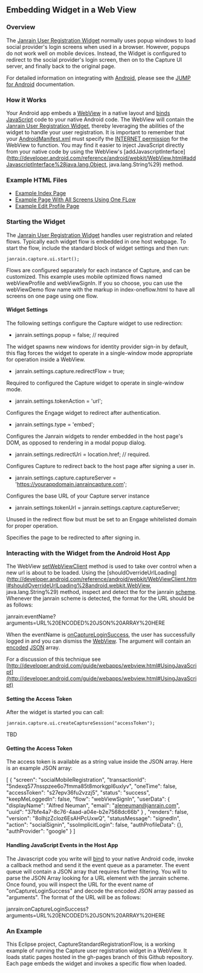 ## Embedding Widget in a Web View

### Overview

The [Janrain User Registration Widget](http://developers.janrain.com/documentation/widgets/user-registration-widget/) 
normally uses popup windows to load social provider's login screens 
when used in a browser. However, popups do not work well on mobile devices. Instead, the Widget is 
configured to redirect to the social provider's login screen, then on to the Capture UI server, and 
finally back to the original page. 

For detailed information on integrating with [Android](http://www.android.com/), please see the 
[JUMP for Android](http://developers.janrain.com/documentation/mobile-libraries/jump-for-android/) 
documentation. 

### How it Works

Your Android app embeds a 
[WebView](http://developer.android.com/reference/android/webkit/WebView.html) in a native layout 
and [binds JavaScript](http://developer.android.com/guide/webapps/webview.html#UsingJavaScript) 
code to your native Android code. The WebView will contain the 
[Janrain User Registration Widget](http://developers.janrain.com/documentation/widgets/user-registration-widget/), 
thereby leveraging the abilities of the widget to handle your user registration. It is important to remember that your 
[AndroidManifest.xml](http://developer.android.com/guide/topics/manifest/manifest-intro.html) must specify the 
[INTERNET permission](http://developer.android.com/reference/android/Manifest.permission.html#INTERNET) 
for the WebView to function. You may find it easier to inject JavaScript directly from your 
native code by using the WebView's 
[addJavascriptInterface](http://developer.android.com/reference/android/webkit/WebView.html#addJavascriptInterface%28java.lang.Object, java.lang.String%29) 
method. 

### Example HTML Files

* [Example Index Page](https://raw.github.com/janrain/CaptureWebViewDemo/gh-pages/index.html)
* [Example Page With All Screens Using One FLow](https://raw.github.com/janrain/CaptureWebViewDemo/gh-pages/index-oneflow.html)
* [Example Edit Profile Page](https://raw.github.com/janrain/CaptureWebViewDemo/gh-pages/edit-profile.html)

### Starting the Widget

The [Janrain User Registration Widget](http://developers.janrain.com/documentation/widgets/user-registration-widget/) 
handles user registration and related flows. Typically each widget flow is embedded in one host 
webpage. To start the flow, include the standard block of widget settings and then run:

    janrain.capture.ui.start();

Flows are configured separately for each instance of Capture, and can be customized.
This example uses mobile optimized flows named webViewProfile and webViewSignIn.
If you so choose, you can use the webViewDemo flow name with the markup in index-oneflow.html
to have all screens on one page using one flow.

#### Widget Settings

The following settings configure the Capture widget to use redirection:

* janrain.settings.popup = false; // required

The widget spawns new windows for identity provider sign-in by default, this 
flag forces the widget to operate in a single-window mode appropriate for 
operation inside a WebView.

* janrain.settings.capture.redirectFlow = true;

Required to configured the Capture widget to operate in single-window mode.

* janrain.settings.tokenAction = 'url';

Configures the Engage widget to redirect after authentication.

* janrain.settings.type = 'embed';

Configures the Janrain widgets to render embedded in the host page's DOM,
as opposed to rendering in a modal popup dialog.

* janrain.settings.redirectUri = location.href; // required.

Configures Capture to redirect back to the host page after signing a user in.

* janrain.settings.capture.captureServer = 'https://yourappdomain.janraincapture.com';

Configures the base URL of your Capture server instance

* janrain.settings.tokenUrl = janrain.settings.capture.captureServer;

Unused in the redirect flow but must be set to an Engage whitelisted
domain for proper operation.

Specifies the page to be redirected to after signing in.

### Interacting with the Widget from the Android Host App

The WebView [setWebViewClient](http://developer.android.com/reference/android/webkit/WebView.html#setWebViewClient%28android.webkit.WebViewClient%29) 
method is used to take over control when a new url is about to be loaded. Using the 
[shouldOverrideUrlLoading](http://developer.android.com/reference/android/webkit/WebViewClient.html#shouldOverrideUrlLoading%28android.webkit.WebView, java.lang.String%29) 
method, inspect and detect the for the janrain [scheme](http://en.wikipedia.org/wiki/URI_scheme). 
Whenever the janrain scheme is detected, the format for the URL should be as follows:

janrain:eventName?arguments=URL%20ENCODED%20JSON%20ARRAY%20HERE 

When the eventName is [onCaptureLoginSuccess](http://developers.janrain.com/documentation/widgets/user-registration-widget/capture-widget-api/events/), 
the user has successfully logged in and you can dismiss the 
[WebView](http://developer.android.com/reference/android/webkit/WebView.html). The 
argument will contain an [encoded](http://en.wikipedia.org/wiki/Percent-encoding) 
[JSON](http://www.json.org/) array. 

For a discussion of this technique see [http://developer.android.com/guide/webapps/webview.html#UsingJavaScript](http://developer.android.com/guide/webapps/webview.html#UsingJavaScript)

#### Setting the Access Token

After the widget is started you can call:

    janrain.capture.ui.createCaptureSession("accessToken");

TBD

#### Getting the Access Token

The access token is available as a string value inside the JSON array. Here is an example JSON 
array:

[
{
"screen": "socialMobileRegistration",
"transactionId": "5ndexq577nsspzee6o7fmma85t8morkgpl6uxlyv",
"oneTime": false,
"accessToken": "s27epv36fu2vzzj5",
"status": "success",
"keepMeLoggedIn": false,
"flow": "webViewSignIn",
"userData":
{ "displayName": "Alfred Neuman", "email": "aleneuman@janrain.com", "uuid": "37bfe4a7-8c76-4aad-a04e-b2e7568dc66b" }
,
"renders": false,
"version": "8oIhjzZcloz6EsAHPcUxwQ",
"statusMessage": "signedIn",
"action": "socialSignin",
"ssoImplicitLogin": false,
"authProfileData": {},
"authProvider": "google"
}
]

#### Handling JavaScript Events in the Host App

The Javascript code you write will 
[bind](http://developer.android.com/guide/webapps/webview.html#UsingJavaScript) to your native 
Android code, invoke a callback method and send it the event queue as a parameter. The event queue 
will contain a JSON array that requires further filtering. You will to parse the JSON Array looking 
for a URL element with the janrain scheme. Once found, you will inspect the URL for the event name of 
"onCaptureLoginSuccess" and decode the encoded JSON array passed as "arguments". The format of the
URL will be as follows:

janrain:onCaptureLoginSuccess?arguments=URL%20ENCODED%20JSON%20ARRAY%20HERE

### An Example

This Eclipse project, CaptureStandardRegistrationFlow, is a working example of
running the Capture user registration widget in a WebView. It loads static
pages hosted in the gh-pages branch of this Github repository.
Each page embeds the widget and invokes a specific flow when loaded.
